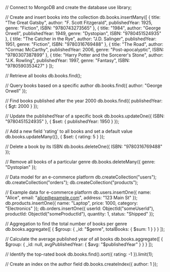 // Connect to MongoDB and create the database
use library;

// Create and insert books into the collection
db.books.insertMany([
  { title: "The Great Gatsby", author: "F. Scott Fitzgerald", publishedYear: 1925, genre: "Fiction", ISBN: "9780743273565" },
  { title: "1984", author: "George Orwell", publishedYear: 1949, genre: "Dystopian", ISBN: "9780451524935" },
  { title: "The Catcher in the Rye", author: "J.D. Salinger", publishedYear: 1951, genre: "Fiction", ISBN: "9780316769488" },
  { title: "The Road", author: "Cormac McCarthy", publishedYear: 2006, genre: "Post-apocalyptic", ISBN: "9780307387899" },
  { title: "Harry Potter and the Sorcerer's Stone", author: "J.K. Rowling", publishedYear: 1997, genre: "Fantasy", ISBN: "9780590353427" }
]);

// Retrieve all books
db.books.find();

// Query books based on a specific author
db.books.find({ author: "George Orwell" });

// Find books published after the year 2000
db.books.find({ publishedYear: { $gt: 2000 } });

// Update the publishedYear of a specific book
db.books.updateOne({ ISBN: "9780451524935" }, { $set: { publishedYear: 1950 } });

// Add a new field 'rating' to all books and set a default value
db.books.updateMany({}, { $set: { rating: 5 } });

// Delete a book by its ISBN
db.books.deleteOne({ ISBN: "9780316769488" });

// Remove all books of a particular genre
db.books.deleteMany({ genre: "Dystopian" });

// Data model for an e-commerce platform
db.createCollection("users");
db.createCollection("orders");
db.createCollection("products");

// Example data for e-commerce platform
db.users.insertOne({ name: "Alice", email: "alice@example.com", address: "123 Main St" });
db.products.insertOne({ name: "Laptop", price: 1000, category: "Electronics" });
db.orders.insertOne({ userId: ObjectId("someUserId"), productId: ObjectId("someProductId"), quantity: 1, status: "Shipped" });

// Aggregation to find the total number of books per genre
db.books.aggregate([
  { $group: { _id: "$genre", totalBooks: { $sum: 1 } } }
]);

// Calculate the average published year of all books
db.books.aggregate([
  { $group: { _id: null, avgPublishedYear: { $avg: "$publishedYear" } } }
]);

// Identify the top-rated book
db.books.find().sort({ rating: -1 }).limit(1);

// Create an index on the author field
db.books.createIndex({ author: 1 });
